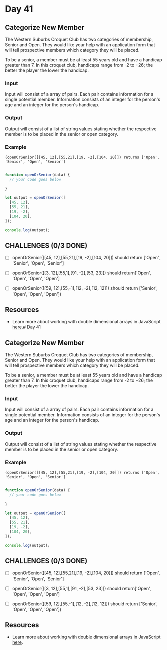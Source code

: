 # Day 41

## Categorize New Member

The Western Suburbs Croquet Club has two categories of membership, Senior and Open. They would like your help with an application form that will tell prospective members which category they will be placed.

To be a senior, a member must be at least 55 years old and have a handicap greater than 7. In this croquet club, handicaps range from -2 to +26; the better the player the lower the handicap.

### Input

Input will consist of a array of pairs. Each pair contains information for a single potential member. Information consists of an integer for the person's age and an integer for the person's handicap.

### Output

Output will consist of a list of string values stating whether the respective member is to be placed in the senior or open category.

### Example
`(openOrSenior([[45, 12],[55,21],[19, -2],[104, 20]]) returns ['Open', 'Senior', 'Open', 'Senior']`

```javascript

function openOrSenior(data) {
  // your code goes below
  
}

let output = openOrSenior([
  [45, 12],
  [55, 21],
  [19, -2],
  [104, 20],
]);

console.log(output);


```

## CHALLENGES (0/3 DONE)

- [ ] openOrSenior([[45, 12],[55,21],[19, -2],[104, 20]]) should return ['Open', 'Senior', 'Open', 'Senior']
- [ ] openOrSenior([[3, 12],[55,1],[91, -2],[53, 23]]) should return['Open', 'Open', 'Open', 'Open']
- [ ] openOrSenior([[59, 12],[55,-1],[12, -2],[12, 12]]) should return ['Senior', 'Open', 'Open', 'Open'])


## Resources

- Learn more about working with double dimensional arrays in JavaScript [here](https://www.javascripttutorial.net/javascript-multidimensional-array/).# Day 41

## Categorize New Member

The Western Suburbs Croquet Club has two categories of membership, Senior and Open. They would like your help with an application form that will tell prospective members which category they will be placed.

To be a senior, a member must be at least 55 years old and have a handicap greater than 7. In this croquet club, handicaps range from -2 to +26; the better the player the lower the handicap.

### Input

Input will consist of a array of pairs. Each pair contains information for a single potential member. Information consists of an integer for the person's age and an integer for the person's handicap.

### Output

Output will consist of a list of string values stating whether the respective member is to be placed in the senior or open category.

### Example
`(openOrSenior([[45, 12],[55,21],[19, -2],[104, 20]]) returns ['Open', 'Senior', 'Open', 'Senior']`

```javascript

function openOrSenior(data) {
  // your code goes below
  
}

let output = openOrSenior([
  [45, 12],
  [55, 21],
  [19, -2],
  [104, 20],
]);

console.log(output);


```

## CHALLENGES (0/3 DONE)

- [ ] openOrSenior([[45, 12],[55,21],[19, -2],[104, 20]]) should return ['Open', 'Senior', 'Open', 'Senior']
- [ ] openOrSenior([[3, 12],[55,1],[91, -2],[53, 23]]) should return['Open', 'Open', 'Open', 'Open']
- [ ] openOrSenior([[59, 12],[55,-1],[12, -2],[12, 12]]) should return ['Senior', 'Open', 'Open', 'Open'])


## Resources

- Learn more about working with double dimensional arrays in JavaScript [here](https://www.javascripttutorial.net/javascript-multidimensional-array/).